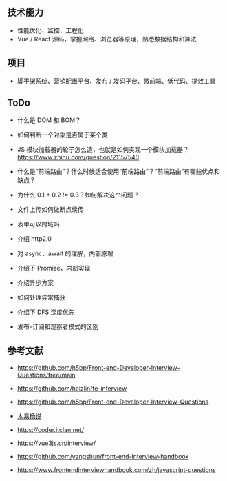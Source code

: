 ## 技术能力

- 性能优化、监控、工程化
- Vue / React 源码，掌握网络、浏览器等原理，熟悉数据结构和算法

## 项目

- 脚手架系统、营销配置平台、发布 / 发码平台、微前端、低代码、提效工具

## ToDo

- 什么是 DOM 和 BOM？
- 如何判断一个对象是否属于某个类
- JS 模块加载器的轮子怎么造，也就是如何实现一个模块加载器？ https://www.zhihu.com/question/21157540
- 什么是“前端路由”？什么时候适合使用“前端路由”？“前端路由”有哪些优点和缺点？
- 为什么 0.1 + 0.2 != 0.3？如何解决这个问题？

- ⽂件上传如何做断点续传
- 表单可以跨域吗
- 介绍 http2.0
- 对 async、await 的理解，内部原理
- 介绍下 Promise，内部实现
- 介绍异步⽅案
- 如何处理异常捕获
- 介绍下 DFS 深度优先
- 发布-订阅和观察者模式的区别

## 参考文献

- https://github.com/h5bp/Front-end-Developer-Interview-Questions/tree/main
- https://github.com/haizlin/fe-interview
- https://github.com/h5bp/Front-end-Developer-Interview-Questions
- [木易杨说](https://github.com/Advanced-Frontend/Daily-Interview-Question)
- https://coder.itclan.net/
- https://vue3js.cn/interview/

- https://github.com/yangshun/front-end-interview-handbook
- https://www.frontendinterviewhandbook.com/zh/javascript-questions
